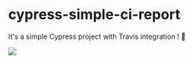# cypress-simple-ci-report

It's a simple Cypress project with Travis integration ! 👻

<img src='https://cdn.jsdelivr.net/gh/devicons/devicon/icons/docker/docker-original.svg'>
